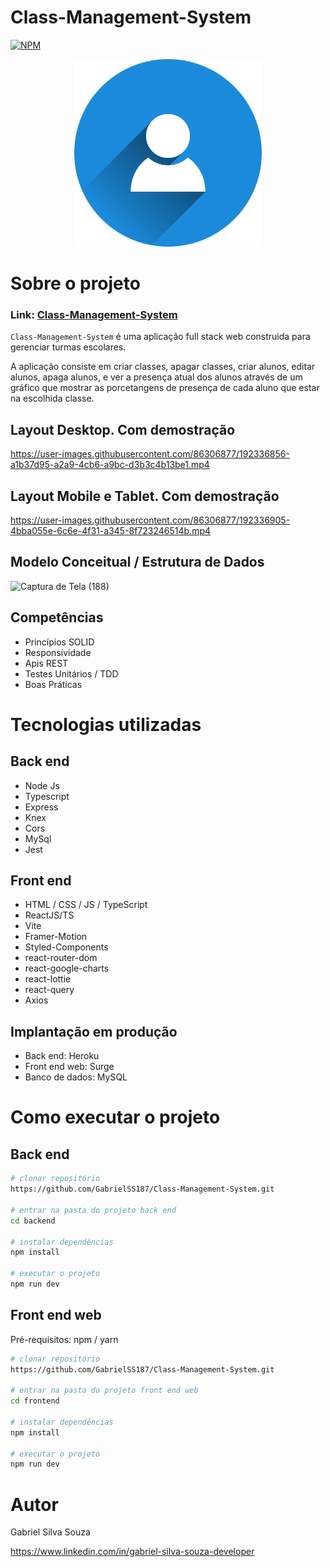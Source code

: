 # Class-Management-System
[![NPM](https://img.shields.io/npm/l/react)](https://github.com/GabrielSS187/Class-Management-System/blob/main/LICENSE) 

<p align="center">
    <img src="frontend/public/img/person-icon.png" height="300px" />
</p>

# Sobre o projeto

### Link: [Class-Management-System](https://class-management-system.surge.sh/)

``Class-Management-System`` é uma aplicação full stack web construida para gerenciar turmas escolares.

A aplicação consiste em criar classes, apagar classes, criar alunos, editar alunos, apaga alunos,
e ver a presença atual dos alunos através de um gráfico que mostrar as porcetangens de presença de
cada aluno que estar na escolhida classe.


## Layout Desktop. Com demostração
https://user-images.githubusercontent.com/86306877/192336856-a1b37d95-a2a9-4cb6-a9bc-d3b3c4b13be1.mp4

## Layout Mobile e Tablet. Com demostração
https://user-images.githubusercontent.com/86306877/192336905-4bba055e-6c6e-4f31-a345-8f723246514b.mp4

## Modelo Conceitual / Estrutura de Dados
![Captura de Tela (188)](https://user-images.githubusercontent.com/86306877/188763110-89b0da92-f6af-4ee4-acb4-b6ecd3f6bfe2.png)

## Competências
- Princípios SOLID
- Responsividade
- Apis REST
- Testes Unitários / TDD
- Boas Práticas

# Tecnologias utilizadas

## Back end
- Node Js
- Typescript
- Express
- Knex
- Cors
- MySql
- Jest

## Front end
- HTML / CSS / JS / TypeScript
- ReactJS/TS
- Vite
- Framer-Motion
- Styled-Components
- react-router-dom
- react-google-charts
- react-lottie
- react-query
- Axios

## Implantação em produção

- Back end: Heroku
- Front end web: Surge
- Banco de dados:  MySQL

# Como executar o projeto

## Back end

```bash
# clonar repositório
https://github.com/GabrielSS187/Class-Management-System.git

# entrar na pasta do projeto back end
cd backend

# instalar dependências
npm install

# executar o projeto
npm run dev
```

## Front end web
Pré-requisitos: npm / yarn

```bash
# clonar repositório
https://github.com/GabrielSS187/Class-Management-System.git

# entrar na pasta do projeto front end web
cd frontend

# instalar dependências
npm install

# executar o projeto
npm run dev
```

# Autor

Gabriel Silva Souza

https://www.linkedin.com/in/gabriel-silva-souza-developer
